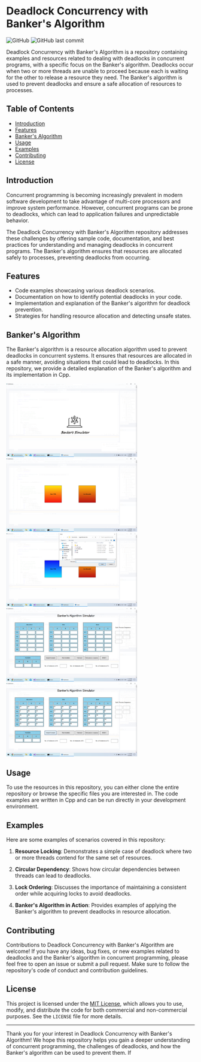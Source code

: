 # Deadlock Concurrency with Banker's Algorithm

![GitHub](https://img.shields.io/github/license/ksl-fourwalls/deadlock-concurrency)
![GitHub last commit](https://img.shields.io/github/last-commit/ksl-fourwalls/deadlock-concurrency)

Deadlock Concurrency with Banker's Algorithm is a repository containing examples and resources related to dealing with deadlocks in concurrent programs, with a specific focus on the Banker's algorithm. Deadlocks occur when two or more threads are unable to proceed because each is waiting for the other to release a resource they need. The Banker's algorithm is used to prevent deadlocks and ensure a safe allocation of resources to processes.

## Table of Contents

- [Introduction](#introduction)
- [Features](#features)
- [Banker's Algorithm](#bankers-algorithm)
- [Usage](#usage)
- [Examples](#examples)
- [Contributing](#contributing)
- [License](#license)

## Introduction

Concurrent programming is becoming increasingly prevalent in modern software development to take advantage of multi-core processors and improve system performance. However, concurrent programs can be prone to deadlocks, which can lead to application failures and unpredictable behavior.

The Deadlock Concurrency with Banker's Algorithm repository addresses these challenges by offering sample code, documentation, and best practices for understanding and managing deadlocks in concurrent programs. The Banker's algorithm ensures that resources are allocated safely to processes, preventing deadlocks from occurring.

## Features

- Code examples showcasing various deadlock scenarios.
- Documentation on how to identify potential deadlocks in your code.
- Implementation and explanation of the Banker's algorithm for deadlock prevention.
- Strategies for handling resource allocation and detecting unsafe states.

## Banker's Algorithm

The Banker's algorithm is a resource allocation algorithm used to prevent deadlocks in concurrent systems. It ensures that resources are allocated in a safe manner, avoiding situations that could lead to deadlocks. In this repository, we provide a detailed explanation of the Banker's algorithm and its implementation in Cpp.

<img src=screenshot93.png width="350" title="hover text">
<img src=screenshot94.png width="350" title="hover text">
<img src=screenshot95.png width="350" title="hover text">
<img src=screenshot96.png width="350" title="hover text">
<img src=screenshot97.png width="350" title="hover text">

## Usage

To use the resources in this repository, you can either clone the entire repository or browse the specific files you are interested in. The code examples are written in Cpp and can be run directly in your development environment.

## Examples

Here are some examples of scenarios covered in this repository:

1. **Resource Locking**: Demonstrates a simple case of deadlock where two or more threads contend for the same set of resources.

2. **Circular Dependency**: Shows how circular dependencies between threads can lead to deadlocks.

3. **Lock Ordering**: Discusses the importance of maintaining a consistent order while acquiring locks to avoid deadlocks.

4. **Banker's Algorithm in Action**: Provides examples of applying the Banker's algorithm to prevent deadlocks in resource allocation.

## Contributing

Contributions to Deadlock Concurrency with Banker's Algorithm are welcome! If you have any ideas, bug fixes, or new examples related to deadlocks and the Banker's algorithm in concurrent programming, please feel free to open an issue or submit a pull request. Make sure to follow the repository's code of conduct and contribution guidelines.

## License

This project is licensed under the [MIT License](LICENSE), which allows you to use, modify, and distribute the code for both commercial and non-commercial purposes. See the `LICENSE` file for more details.

---

Thank you for your interest in Deadlock Concurrency with Banker's Algorithm! We hope this repository helps you gain a deeper understanding of concurrent programming, the challenges of deadlocks, and how the Banker's algorithm can be used to prevent them. If



